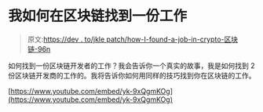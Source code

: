 # 我如何在区块链找到一份工作

> 原文:[https://dev . to/jkle patch/how-I-found-a-job-in-crypto-区块链-96n](https://dev.to/jklepatch/how-i-found-a-job-in-crypto-blockchain-96n)

如何找到一份区块链开发者的工作？我会告诉你一个真实的故事，我是如何找到 2 份区块链开发商的工作的。我将告诉你如何用同样的技巧找到你在区块链的工作。

[https://www.youtube.com/embed/yk-9xQgmKOg](https://www.youtube.com/embed/yk-9xQgmKOg)